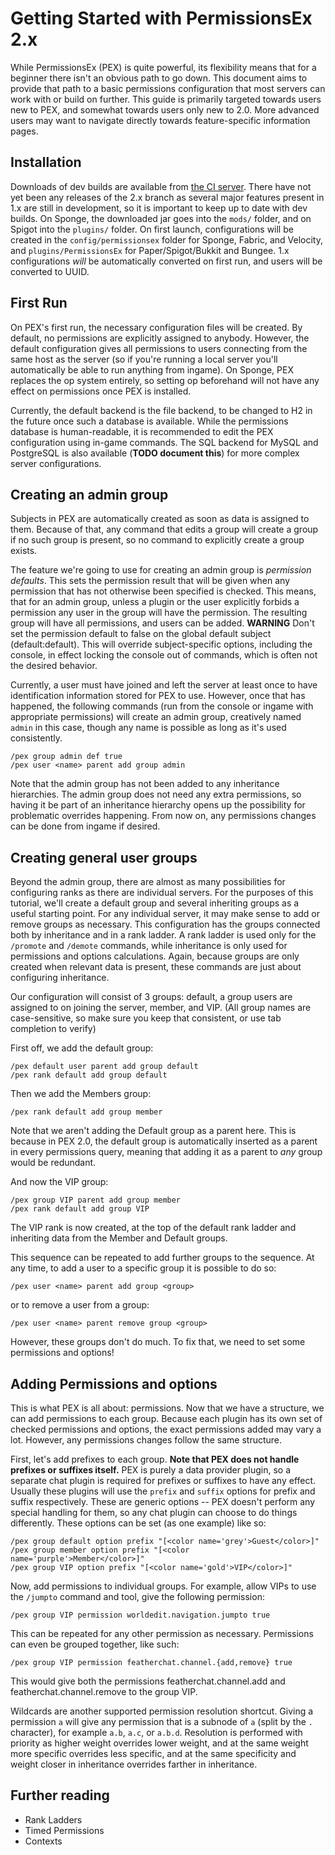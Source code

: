 # Getting Started with PermissionsEx 2.x

While PermissionsEx \(PEX\) is quite powerful, its flexibility means that for a beginner there isn't an obvious path to go down. This document aims to provide that path to a basic permissions configuration that most servers can work with or build on further. This guide is primarily targeted towards users new to PEX, and somewhat towards users only new to 2.0. More advanced users may want to navigate directly towards feature-specific information pages.

## Installation

Downloads of dev builds are available from [the CI server](https://ci.ender.zone/view/PermissionsEx/job/PermissionsEx/). There have not yet been any releases of the 2.x branch as several major features present in 1.x are still in development, so it is important to keep up to date with dev builds. On Sponge, the downloaded jar goes into the `mods/` folder, and on Spigot into the `plugins/` folder. On first launch, configurations will be created in the `config/permissionsex` folder for Sponge, Fabric, and Velocity, and `plugins/PermissionsEx` for Paper/Spigot/Bukkit and Bungee. 1.x configurations _will_ be automatically converted on first run, and users will be converted to UUID.

## First Run

On PEX's first run, the necessary configuration files will be created. By default, no permissions are explicitly assigned to anybody. However, the default configuration gives all permissions to users connecting from the same host as the server \(so if you're running a local server you'll automatically be able to run anything from ingame\). On Sponge, PEX replaces the op system entirely, so setting op beforehand will not have any effect on permissions once PEX is installed.

Currently, the default backend is the file backend, to be changed to H2 in the future once such a database is available. While the permissions database is human-readable, it is recommended to edit the PEX configuration using in-game commands. The SQL backend for MySQL and PostgreSQL is also available \(**TODO document this**\) for more complex server configurations.

## Creating an admin group

Subjects in PEX are automatically created as soon as data is assigned to them. Because of that, any command that edits a group will create a group if no such group is present, so no command to explicitly create a group exists.

The feature we're going to use for creating an admin group is _permission defaults_. This sets the permission result that will be given when any permission that has not otherwise been specified is checked. This means, that for an admin group, unless a plugin or the user explicitly forbids a permission any user in the group will have the permission. The resulting group will have all permissions, and users can be added. **WARNING** Don't set the permission default to false on the global default subject \(default:default\). This will override subject-specific options, including the console, in effect locking the console out of commands, which is often not the desired behavior.

Currently, a user must have joined and left the server at least once to have identification information stored for PEX to use. However, once that has happened, the following commands \(run from the console or ingame with appropriate permissions\) will create an admin group, creatively named `admin` in this case, though any name is possible as long as it's used consistently.

```text
/pex group admin def true
/pex user <name> parent add group admin
```

Note that the admin group has not been added to any inheritance hierarchies. The admin group does not need any extra permissions, so having it be part of an inheritance hierarchy opens up the possibility for problematic overrides happening. From now on, any permissions changes can be done from ingame if desired.

## Creating general user groups

Beyond the admin group, there are almost as many possibilities for configuring ranks as there are individual servers. For the purposes of this tutorial, we'll create a default group and several inheriting groups as a useful starting point. For any individual server, it may make sense to add or remove groups as necessary. This configuration has the groups connected both by inheritance and in a rank ladder. A rank ladder is used only for the `/promote` and `/demote` commands, while inheritance is only used for permissions and options calculations. Again, because groups are only created when relevant data is present, these commands are just about configuring inheritance.

Our configuration will consist of 3 groups: default, a group users are assigned to on joining the server, member, and VIP. \(All group names are case-sensitive, so make sure you keep that consistent, or use tab completion to verify\)

First off, we add the default group:

```text
/pex default user parent add group default
/pex rank default add group default
```

Then we add the Members group:

```text
/pex rank default add group member
```

Note that we aren't adding the Default group as a parent here. This is because in PEX 2.0, the default group is automatically inserted as a parent in every permissions query, meaning that adding it as a parent to _any_ group would be redundant.

And now the VIP group:

```text
/pex group VIP parent add group member
/pex rank default add group VIP
```

The VIP rank is now created, at the top of the default rank ladder and inheriting data from the Member and Default groups.

This sequence can be repeated to add further groups to the sequence. At any time, to add a user to a specific group it is possible to do so:

```text
/pex user <name> parent add group <group>
```

or to remove a user from a group:

```text
/pex user <name> parent remove group <group>
```

However, these groups don't do much. To fix that, we need to set some permissions and options!

## Adding Permissions and options

This is what PEX is all about: permissions. Now that we have a structure, we can add permissions to each group. Because each plugin has its own set of checked permissions and options, the exact permissions added may vary a lot. However, any permissions changes follow the same structure.

First, let's add prefixes to each group. **Note that PEX does not handle prefixes or suffixes itself.** PEX is purely a data provider plugin, so a separate chat plugin is required for prefixes or suffixes to have any effect. Usually these plugins will use the `prefix` and `suffix` options for prefix and suffix respectively. These are generic options -- PEX doesn't perform any special handling for them, so any chat plugin can choose to do things differently. These options can be set \(as one example\) like so:

```text
/pex group default option prefix "[<color name='grey'>Guest</color>]"
/pex group member option prefix "[<color name='purple'>Member</color>]"
/pex group VIP option prefix "[<color name='gold'>VIP</color>]"
```

Now, add permissions to individual groups. For example, allow VIPs to use the `/jumpto` command and tool, give the following permission:

```text
/pex group VIP permission worldedit.navigation.jumpto true
```

This can be repeated for any other permission as necessary. Permissions can even be grouped together, like such:

```text
/pex group VIP permission featherchat.channel.{add,remove} true
```

This would give both the permissions featherchat.channel.add and featherchat.channel.remove to the group VIP.

Wildcards are another supported permission resolution shortcut. Giving a permission `a` will give any permission that is a subnode of `a` \(split by the `.` character\), for example `a.b`, `a.c`, or `a.b.d`. Resolution is performed with priority as higher weight overrides lower weight, and at the same weight more specific overrides less specific, and at the same specificity and weight closer in inheritance overrides farther in inheritance.

## Further reading

* Rank Ladders
* Timed Permissions
* Contexts

